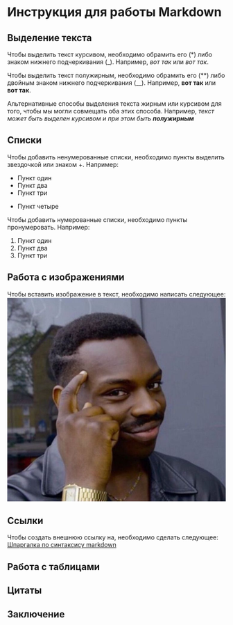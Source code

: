 # Инструкция для работы Markdown

## Выделение текста

Чтобы выделить текст курсивом, необходимо обрамить его (*) либо знаком нижнего подчеркивания (_). Например, *вот так* или _вот так_.

Чтобы выделить текст полужирным, необходимо обрамить его (**) либо двойным знаком нижнего подчеркивания (__). Например, **вот так** или __вот так__.

Альтернативные способы выделения текста жирным или курсивом для того, чтобы мы могли совмещать оба этих способа. Например, _текст может быть выделен курсивом и при этом быть **полужирным**_

## Списки

Чтобы добавить ненумерованные списки, необходимо пункты выделить звездочкой или знаком +. Например:
* Пункт один
* Пункт два
* Пункт три
+ Пункт четыре

Чтобы добавить нумерованные списки, необходимо пункты пронумеровать. Например:
1. Пункт один
2. Пункт два
3. Пункт три

## Работа с изображениями

Чтобы вставить изображение в текст, необходимо написать следующее:
![alt_text](750x1180.jpeg)

## Ссылки

Чтобы создать внешнюю ссылку на, необходимо сделать следующее:
[Шпаргалка по синтаксису markdown](http://ilfire.ru/kompyutery/shpargalka-po-sintaksisu-markdown-markdaun-so-vsemi-samymi-populyarnymi-tegami/#link12)

## Работа с таблицами

## Цитаты

## Заключение